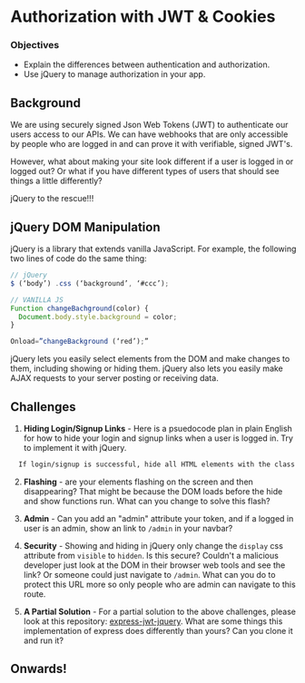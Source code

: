 # Authorization with JWT & Cookies

### Objectives
* Explain the differences between authentication and authorization.
* Use jQuery to manage authorization in your app.

## Background

We are using securely signed Json Web Tokens (JWT) to authenticate our users access to our APIs. We can have webhooks that are only accessible by people who are logged in and can prove it with verifiable, signed JWT's.

However, what about making your site look different if a user is logged in or logged out? Or what if you have different types of users that should see things a little differently?

jQuery to the rescue!!!

## jQuery DOM Manipulation

jQuery is a library that extends vanilla JavaScript. For example, the following two lines of code do the same thing:

```js
// jQuery
$ (‘body’) .css (‘background’, ‘#ccc’);

// VANILLA JS
Function changeBachground(color) {
  Document.body.style.background = color;
}

Onload=”changeBackground (‘red’);”
```

jQuery lets you easily select elements from the DOM and make changes to them, including showing or hiding them. jQuery also lets you easily make AJAX requests to your server posting or receiving data.

## Challenges

1. **Hiding Login/Signup Links** - Here is a psuedocode plan in plain English for how to hide your login and signup links when a user is logged in. Try to implement it with jQuery.

  ```bash
    If login/signup is successful, hide all HTML elements with the class `.unauthenticated` and show all HTML elements with the class `.authenticated`.
  ```

2. **Flashing** - are your elements flashing on the screen and then disappearing? That might be because the DOM loads before the hide and show functions run. What can you change to solve this flash?

3. **Admin** - Can you add an "admin" attribute your token, and if a logged in user is an admin, show an link to `/admin` in your navbar?

4. **Security** - Showing and hiding in jQuery only change the `display` css attribute from `visible` to `hidden`. Is this secure? Couldn't a malicious developer just look at the DOM in their browser web tools and see the link? Or someone could just navigate to `/admin`. What can you do to protect this URL more so only people who are admin can navigate to this route.

5. **A Partial Solution** - For a partial solution to the above challenges, please look at this repository: [express-jwt-jquery](https://github.com/ajbraus/express-jwt-jquery). What are some things this implementation of express does differently than yours? Can you clone it and run it?


## Onwards!
